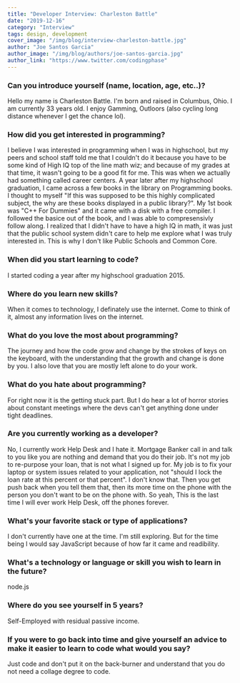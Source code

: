 ```yaml
---
title: "Developer Interview: Charleston Battle"
date: "2019-12-16"
category: "Interview"
tags: design, development
cover_image: "/img/blog/interview-charleston-battle.jpg"
author: "Joe Santos Garcia"
author_image: "/img/blog/authors/joe-santos-garcia.jpg"
author_link: "https://www.twitter.com/codingphase"
---
```


### Can you introduce yourself (name, location, age, etc..)?

Hello my name is Charleston Battle. I'm born and raised in Columbus, Ohio. I am currently 33 years old. I enjoy Gamming, Outloors (also cycling long distance whenever I get the chance lol).

### How did you get interested in programming?

I believe I was interested in programming when I was in highschool, but my peers and school staff told me that I couldn't do it because you have to be some kind of High IQ top of the line math wiz; and because of my grades at that time, it wasn't going to be a good fit for me. This was when we actually had something called career centers. A year later after my highschool graduation, I came across a few books in the library on Programming books. I thought to myself "If this was supposed to be this highly complicated subject, the why are these books displayed in a public library?". My 1st book was "C++ For Dummies" and it came with a disk with a free compiler. I followed the basice out of the book, and I was able to compresensivly follow along. I realized that I didn't have to have a high IQ in math, it was just that the public school system didn't care to help me explore what I was truly interested in. This is why I don't like Public Schools and Common Core.

### When did you start learning to code?

I started coding a year after my highschool graduation 2015.

### Where do you learn new skills?

When it comes to technology, I definately use the internet. Come to think of it, almost any information lives on the internet.

### What do you love the most about programming?

The journey and how the code grow and change by the strokes of keys on the keyboard, with the understanding that the growth and change is done by you. I also love that you are mostly left alone to do your work.

### What do you hate about programming?

For right now it is the getting stuck part. But I do hear a lot of horror stories about constant meetings where the devs can't get anything done under tight deadlines.

### Are you currently working as a developer?

No, I currently work Help Desk and I hate it. Mortgage Banker call in and talk to you like you are nothing and demand that you do their job. It's not my job to re-purpose your loan, that is not what I signed up for. My job is to fix your laptop or system issues related to your application, not "should I lock the loan rate at this percent or that percent". I don't know that. Then you get push back when you tell them that, then its more time on the phone with the person you don't want to be on the phone with. So yeah, This is the last time I will ever work Help Desk, off the phones forever.

### What's your favorite stack or type of applications?

I don't currently have one at the time. I'm still exploring. But for the time being I would say JavaScript because of how far it came and readibility.

### What's a technology or language or skill you wish to learn in the future?

node.js

### Where do you see yourself in 5 years?

Self-Employed with residual passive income.

### If you were to go back into time and give yourself an advice to make it easier to learn to code what would you say?

Just code and don't put it on the back-burner and understand that you do not need a collage degree to code.
